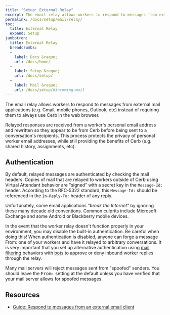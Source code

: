 ```yaml
---
title: "Setup: External Relay"
excerpt: The email relay allows workers to respond to messages from external mail applications.
permalink: /docs/setup/mail/relay/
toc:
  title: External Relay
  expand: Setup
jumbotron:
  title: External Relay
  breadcrumbs:
  - 
    label: Docs &raquo;
    url: /docs/home/
  - 
    label: Setup &raquo;
    url: /docs/setup/
  - 
    label: Mail &raquo;
    url: /docs/setup/#incoming-mail
---
```


The email relay allows workers to respond to messages from external mail applications (e.g. Gmail, mobile phones, Outlook, etc) instead of requiring them to always use Cerb in the web browser.

Relayed responses are received from a worker's personal email address and rewritten so they appear to be from Cerb before being sent to a conversation's recipients. This process protects the privacy of personal worker email addresses, while still providing the benefits of Cerb (e.g. shared history, assignments, etc).

## Authentication

By default, relayed messages are authenticated by checking the mail headers. Copies of mail that are relayed to workers outside of Cerb using Virtual Attendant behavior are "signed" with a secret key in the `Message-Id:` header. According to the RFC-5322 standard, this `Message-Id:` should be referenced in the `In-Reply-To:` header of any reply.

Unfortunately, some email applications _"break the Internet"_ by ignoring these many decade old conventions. Common culprits include Microsoft Exchange and some Android or Blackberry mobile devices.

In the event that the worker relay doesn't function properly in your environment, you may disable the built-in authentication. Be careful when doing this! When authentication is disabled, anyone can forge a message From: one of your workers and have it relayed to arbitrary conversations. It is very important that you set up alternative authentication using [mail filtering](/docs/setup/mail/filtering/) behaviors with [bots](/docs/bots/) to approve or deny inbound worker replies through the relay.

<div class="cerb-box note">
	<p>Many mail servers will reject messages sent from "spoofed" senders. You should leave the <tt>From:</tt> setting at the default unless you have verified that your mail server allows for spoofed messages.</p>
</div>

## Resources

* [Guide: Respond to messages from an external email client](/guides/mail/relaying/)
